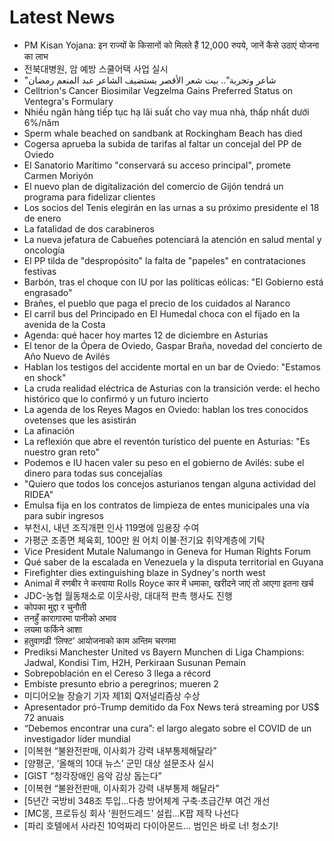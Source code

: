 # Latest News
-  PM Kisan Yojana: इन राज्यों के किसानों को मिलते हैं 12,000 रुपये, जानें कैसे उठाएं योजना का लाभ
-  전북대병원, 암 예방 스쿨어택 사업 실시
-  "شاعر وتجربة".. بيت شعر الأقصر يستضيف الشاعر عبد المنعم رمضان
-  Celltrion's Cancer Biosimilar Vegzelma Gains Preferred Status on Ventegra's Formulary
-  Nhiều ngân hàng tiếp tục hạ lãi suất cho vay mua nhà, thấp nhất dưới 6%/năm
-  Sperm whale beached on sandbank at Rockingham Beach has died
-  Cogersa aprueba la subida de tarifas al faltar un concejal del PP de Oviedo
-  El Sanatorio Marítimo "conservará su acceso principal", promete Carmen Moriyón
-  El nuevo plan de digitalización del comercio de Gijón tendrá un programa para fidelizar clientes
-  Los socios del Tenis elegirán en las urnas a su próximo presidente el 18 de enero
-  La fatalidad de dos carabineros
-  La nueva jefatura de Cabueñes potenciará la atención en salud mental y oncología
-  El PP tilda de "despropósito" la falta de "papeles" en contrataciones festivas
-  Barbón, tras el choque con IU por las políticas eólicas: "El Gobierno está engrasado"
-  Brañes, el pueblo que paga el precio de los cuidados al Naranco
-  El carril bus del Principado en El Humedal choca con el fijado en la avenida de la Costa
-  Agenda: qué hacer hoy martes 12 de diciembre en Asturias
-  El tenor de la Ópera de Oviedo, Gaspar Braña, novedad del concierto de Año Nuevo de Avilés
-  Hablan los testigos del accidente mortal en un bar de Oviedo: "Estamos en shock"
-  La cruda realidad eléctrica de Asturias con la transición verde: el hecho histórico que lo confirmó y un futuro incierto
-  La agenda de los Reyes Magos en Oviedo: hablan los tres conocidos ovetenses que les asistirán
-  La afinación
-  La reflexión que abre el reventón turístico del puente en Asturias: "Es nuestro gran reto"
-  Podemos e IU hacen valer su peso en el gobierno de Avilés: sube el dinero para todas sus concejalías
-  "Quiero que todos los concejos asturianos tengan alguna actividad del RIDEA"
-  Emulsa fija en los contratos de limpieza de entes municipales una vía para subir ingresos
-  부천시, 내년 조직개편 인사 119명에 임용장 수여
-  가평군 조종면 체육회, 100만 원 어치 이불·전기요 취약계층에 기탁
-  Vice President Mutale Nalumango in Geneva for Human Rights Forum
-  Qué saber de la escalada en Venezuela y la disputa territorial en Guyana
-  Firefighter dies extinguishing blaze in Sydney's north west
-  Animal में रणबीर ने करवाया Rolls Royce कार में धमाका, खरीदने जाएं तो आएगा इतना खर्च
-  JDC-농협 월동채소로 이웃사랑, 대대적 판촉 행사도 진행
-  कोपका मुद्दा र चुनौती
-  तनहुँ कारागारमा पानीको अभाव
-  लयमा फर्किने आशा
-  हतुवागढी ‘लिफ्ट’ आयोजनाको काम अन्तिम चरणमा
-  Prediksi Manchester United vs Bayern Munchen di Liga Champions: Jadwal, Kondisi Tim, H2H, Perkiraan Susunan Pemain
-  Sobrepoblación en el Cereso 3 llega a récord
-  Embiste presunto ebrio a peregrinos; mueren 2
-  미디어오늘 장슬기 기자 제1회 Q저널리즘상 수상
-  Apresentador pró-Trump demitido da Fox News terá streaming por US$ 72 anuais
-  “Debemos encontrar una cura”: el largo alegato sobre el COVID de un investigador líder mundial
-  [이복현 “불완전판매, 이사회가 강력 내부통제해달라”
-  [양평군, ‘올해의 10대 뉴스’ 군민 대상 설문조사 실시
-  [GIST “청각장애인 음악 감상 돕는다”
-  [이복현 “불완전판매, 이사회가 강력 내부통제 해달라”
-  [5년간 국방비 348조 투입…다층 방어체계 구축·초급간부 여건 개선
-  [MC몽, 프로듀싱 회사 '원헌드레드' 설립...K팝 제작 나선다
-  [파리 호텔에서 사라진 10억짜리 다이아몬드... 범인은 바로 너! 청소기!
